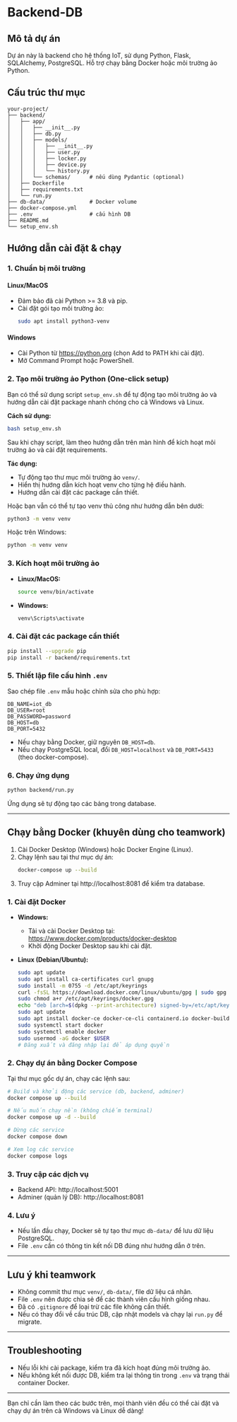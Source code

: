 
# Backend-DB

## Mô tả dự án

Dự án này là backend cho hệ thống IoT, sử dụng Python, Flask, SQLAlchemy, PostgreSQL. Hỗ trợ chạy bằng Docker hoặc môi trường ảo Python.

## Cấu trúc thư mục

```
your-project/
├── backend/
│   ├── app/
│   │   ├── __init__.py
│   │   ├── db.py
│   │   ├── models/
│   │   │   ├── __init__.py
│   │   │   ├── user.py
│   │   │   ├── locker.py
│   │   │   ├── device.py
│   │   │   └── history.py
│   │   └── schemas/      # nếu dùng Pydantic (optional)
│   ├── Dockerfile
│   ├── requirements.txt
│   └── run.py
├── db-data/              # Docker volume
├── docker-compose.yml
├── .env                  # cấu hình DB
├── README.md
└── setup_env.sh
```

## Hướng dẫn cài đặt & chạy

### 1. Chuẩn bị môi trường

#### Linux/MacOS

- Đảm bảo đã cài Python >= 3.8 và pip.
- Cài đặt gói tạo môi trường ảo:
  ```bash
  sudo apt install python3-venv
  ```

#### Windows

- Cài Python từ https://python.org (chọn Add to PATH khi cài đặt).
- Mở Command Prompt hoặc PowerShell.


### 2. Tạo môi trường ảo Python (One-click setup)

Bạn có thể sử dụng script `setup_env.sh` để tự động tạo môi trường ảo và hướng dẫn cài đặt package nhanh chóng cho cả Windows và Linux.

**Cách sử dụng:**

```bash
bash setup_env.sh
```

Sau khi chạy script, làm theo hướng dẫn trên màn hình để kích hoạt môi trường ảo và cài đặt requirements.

**Tác dụng:**
- Tự động tạo thư mục môi trường ảo `venv/`.
- Hiển thị hướng dẫn kích hoạt venv cho từng hệ điều hành.
- Hướng dẫn cài đặt các package cần thiết.

Hoặc bạn vẫn có thể tự tạo venv thủ công như hướng dẫn bên dưới:

```bash
python3 -m venv venv
```
Hoặc trên Windows:
```cmd
python -m venv venv
```

### 3. Kích hoạt môi trường ảo

- **Linux/MacOS:**
  ```bash
  source venv/bin/activate
  ```
- **Windows:**
  ```cmd
  venv\Scripts\activate
  ```

### 4. Cài đặt các package cần thiết

```bash
pip install --upgrade pip
pip install -r backend/requirements.txt
```

### 5. Thiết lập file cấu hình `.env`

Sao chép file `.env` mẫu hoặc chỉnh sửa cho phù hợp:
```
DB_NAME=iot_db
DB_USER=root
DB_PASSWORD=password
DB_HOST=db
DB_PORT=5432
```
- Nếu chạy bằng Docker, giữ nguyên `DB_HOST=db`.
- Nếu chạy PostgreSQL local, đổi `DB_HOST=localhost` và `DB_PORT=5433` (theo docker-compose).

### 6. Chạy ứng dụng

```bash
python backend/run.py
```
Ứng dụng sẽ tự động tạo các bảng trong database.

---

## Chạy bằng Docker (khuyên dùng cho teamwork)

1. Cài Docker Desktop (Windows) hoặc Docker Engine (Linux).
2. Chạy lệnh sau tại thư mục dự án:
   ```bash
   docker-compose up --build
   ```
3. Truy cập Adminer tại http://localhost:8081 để kiểm tra database.

### 1. Cài đặt Docker

- **Windows:**
  - Tải và cài Docker Desktop tại: https://www.docker.com/products/docker-desktop
  - Khởi động Docker Desktop sau khi cài đặt.

- **Linux (Debian/Ubuntu):**
  ```bash
  sudo apt update
  sudo apt install ca-certificates curl gnupg
  sudo install -m 0755 -d /etc/apt/keyrings
  curl -fsSL https://download.docker.com/linux/ubuntu/gpg | sudo gpg --dearmor -o /etc/apt/keyrings/docker.gpg
  sudo chmod a+r /etc/apt/keyrings/docker.gpg
  echo "deb [arch=$(dpkg --print-architecture) signed-by=/etc/apt/keyrings/docker.gpg] https://download.docker.com/linux/ubuntu $(lsb_release -cs) stable" | sudo tee /etc/apt/sources.list.d/docker.list > /dev/null
  sudo apt update
  sudo apt install docker-ce docker-ce-cli containerd.io docker-buildx-plugin docker-compose-plugin
  sudo systemctl start docker
  sudo systemctl enable docker
  sudo usermod -aG docker $USER
  # Đăng xuất và đăng nhập lại để áp dụng quyền
  ```

### 2. Chạy dự án bằng Docker Compose

Tại thư mục gốc dự án, chạy các lệnh sau:

```bash
# Build và khởi động các service (db, backend, adminer)
docker compose up --build

# Nếu muốn chạy nền (không chiếm terminal)
docker compose up -d --build

# Dừng các service
docker compose down

# Xem log các service
docker compose logs
```

### 3. Truy cập các dịch vụ

- Backend API: http://localhost:5001
- Adminer (quản lý DB): http://localhost:8081

### 4. Lưu ý

- Nếu lần đầu chạy, Docker sẽ tự tạo thư mục `db-data/` để lưu dữ liệu PostgreSQL.
- File `.env` cần có thông tin kết nối DB đúng như hướng dẫn ở trên.

---

## Lưu ý khi teamwork

- Không commit thư mục `venv/`, `db-data/`, file dữ liệu cá nhân.
- File `.env` nên được chia sẻ để các thành viên cấu hình giống nhau.
- Đã có `.gitignore` để loại trừ các file không cần thiết.
- Nếu có thay đổi về cấu trúc DB, cập nhật models và chạy lại `run.py` để migrate.

---

## Troubleshooting

- Nếu lỗi khi cài package, kiểm tra đã kích hoạt đúng môi trường ảo.
- Nếu không kết nối được DB, kiểm tra lại thông tin trong `.env` và trạng thái container Docker.

---

Bạn chỉ cần làm theo các bước trên, mọi thành viên đều có thể cài đặt và chạy dự án trên cả Windows và Linux dễ dàng!

